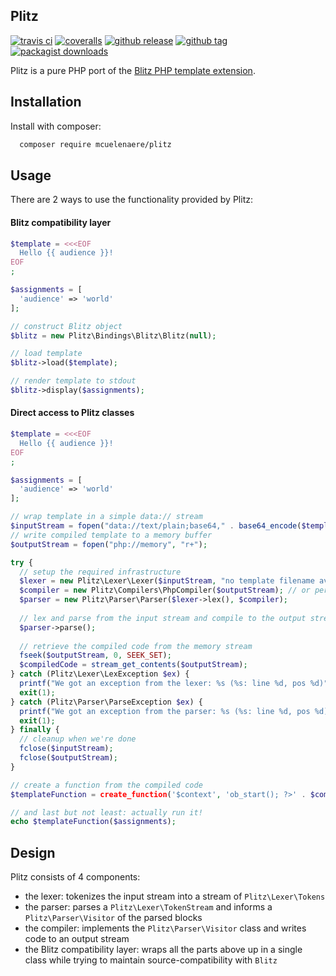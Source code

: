 ## Plitz

[![travis ci](https://img.shields.io/travis/mcuelenaere/plitz.svg)](https://travis-ci.org/mcuelenaere/plitz)
[![coveralls](https://img.shields.io/coveralls/mcuelenaere/plitz.svg)](https://coveralls.io/github/mcuelenaere/plitz)
[![github release](https://img.shields.io/github/release/mcuelenaere/plitz.svg)](https://github.com/mcuelenaere/plitz/releases)
[![github tag](https://img.shields.io/github/tag/mcuelenaere/plitz.svg)](https://github.com/mcuelenaere/plitz/tags)
[![packagist downloads](https://img.shields.io/packagist/dt/mcuelenaere/plitz.svg)](https://packagist.org/packages/mcuelenaere/plitz)

Plitz is a pure PHP port of the [Blitz PHP template extension](https://github.com/alexeyrybak/blitz).

Installation
------------

Install with composer:

```bash
  composer require mcuelenaere/plitz
```

Usage
-----

There are 2 ways to use the functionality provided by Plitz:

#### Blitz compatibility layer

```php
$template = <<<EOF
  Hello {{ audience }}!
EOF
;

$assignments = [
  'audience' => 'world'
];

// construct Blitz object
$blitz = new Plitz\Bindings\Blitz\Blitz(null);

// load template
$blitz->load($template);

// render template to stdout
$blitz->display($assignments);
```

#### Direct access to Plitz classes
```php
$template = <<<EOF
  Hello {{ audience }}!
EOF
;

$assignments = [
  'audience' => 'world'
];

// wrap template in a simple data:// stream
$inputStream = fopen("data://text/plain;base64," . base64_encode($template), "r");
// write compiled template to a memory buffer
$outputStream = fopen("php://memory", "r+");

try {
  // setup the required infrastructure
  $lexer = new Plitz\Lexer\Lexer($inputStream, "no template filename available");
  $compiler = new Plitz\Compilers\PhpCompiler($outputStream); // or perhaps you want the Plitz\Compilers\JsCompiler ?
  $parser = new Plitz\Parser\Parser($lexer->lex(), $compiler);
  
  // lex and parse from the input stream and compile to the output stream
  $parser->parse();
  
  // retrieve the compiled code from the memory stream
  fseek($outputStream, 0, SEEK_SET);
  $compiledCode = stream_get_contents($outputStream);
} catch (Plitz\Lexer\LexException $ex) {
  printf("We got an exception from the lexer: %s (%s: line %d, pos %d)", $ex->getMessage(), $ex->getTemplateName(), $ex->getTemplateLine(), $ex->getTemplateColumn());
  exit(1);
} catch (Plitz\Parser\ParseException $ex) {
  printf("We got an exception from the parser: %s (%s: line %d, pos %d)", $ex->getMessage(), $ex->getTemplateName(), $ex->getTemplateLine(), $ex->getTemplateColumn());
  exit(1);
} finally {
  // cleanup when we're done
  fclose($inputStream);
  fclose($outputStream);
}

// create a function from the compiled code
$templateFunction = create_function('$context', 'ob_start(); ?>' . $compiledCode . '<?php return ob_get_clean();');

// and last but not least: actually run it!
echo $templateFunction($assignments);
```

Design
------

Plitz consists of 4 components:
 * the lexer: tokenizes the input stream into a stream of `Plitz\Lexer\Tokens`
 * the parser: parses a `Plitz\Lexer\TokenStream` and informs a `Plitz\Parser\Visitor` of the parsed blocks
 * the compiler: implements the `Plitz\Parser\Visitor` class and writes code to an output stream
 * the Blitz compatibility layer: wraps all the parts above up in a single class while trying to maintain source-compatibility with `Blitz`
